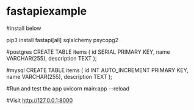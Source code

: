 # fastapiexample

#install below 

pip3 install fastapi[all] sqlalchemy psycopg2

#postgres
CREATE TABLE items (
    id SERIAL PRIMARY KEY,
    name VARCHAR(255),
    description TEXT
);

#mysql
CREATE TABLE items (
    id INT AUTO_INCREMENT PRIMARY KEY,
    name VARCHAR(255),
    description TEXT
);

#Run and test the app
uvicorn main:app --reload

#Visit
http://127.0.0.1:8000